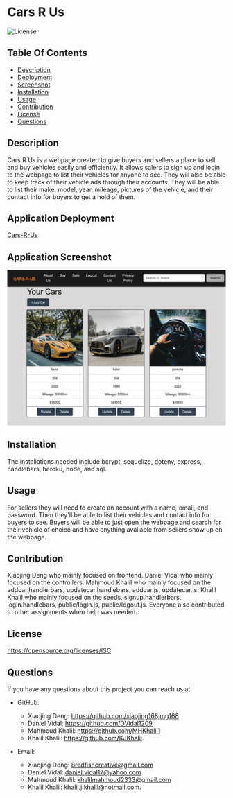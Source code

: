 # Cars R Us

  ![License](https://img.shields.io/badge/License-ISC-red.svg)

  ## Table Of Contents
  * [Description](#description)
  * [Deployment](application-deployment)
  * [Screenshot](application-screenshot)
  * [Installation](#installation)
  * [Usage](#usage)
  * [Contribution](#contribution)
  * [License](#license)
  * [Questions](#questions)

  ## Description
  Cars R Us is a webpage created to give buyers and sellers a place to sell and buy vehicles easily and efficiently. It allows salers to sign up and login to the webpage to list their vehicles for anyone to see. They will also be able to keep track of their vehicle ads through their accounts. They will be able to list their make, model, year, mileage, pictures of the vehicle, and their contact info for buyers to get a hold of them.

  ## Application Deployment
[Cars-R-Us](https://floating-river-45182.herokuapp.com/)
  
  ## Application Screenshot
  ![screenshot](utils/cars-r-us.jpg)

  ## Installation
  The installations needed include bcrypt, sequelize, dotenv, express, handlebars, heroku, node, and sql.

  ## Usage
  For sellers they will need to create an account with a name, email, and password. Then they'll be able to list their vehicles and contact info for buyers to see. Buyers will be able to just open the webpage and search for their vehicle of choice and have anything available from sellers show up on the webpage.

  ## Contribution
  Xiaojing Deng who mainly focused on frontend. Daniel Vidal who mainly focused on the controllers. Mahmoud Khalil who mainly focused on the addcar.handlerbars, updatecar.handlebars, addcar.js, updatecar.js. Khalil Khalil who mainly focused on the seeds, signup.handlerbars, login.handlebars,  public/login.js, public/logout.js. Everyone also contributed to other assignments when help was needed.

  ## License
  https://opensource.org/licenses/ISC

  ## Questions
  If you have any questions about this project you can reach us at:
  * GitHub: 

    * Xiaojing Deng: https://github.com/xiaojing168jmg168 
    * Daniel Vidal: https://github.com/DVidal1209
    * Mahmoud Khalil: https://github.com/MHKhalil1
    * Khalil Khalil: https://github.com/KJKhalil.
    
  * Email:
    * Xiaojing Deng: 8redfishcreative@gmail.com
    * Daniel Vidal: daniel.vidal17@yahoo.com
    * Mahmoud Khalil: khalilmahmoud2333@gmail.com
    * Khalil Khalil: khalil.j.khalil@hotmail.com.
